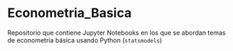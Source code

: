 # Econometria_Basica
Repositorio que contiene Jupyter Notebooks en los que se abordan temas de econometría básica usando Python (`statsmodels`)  

